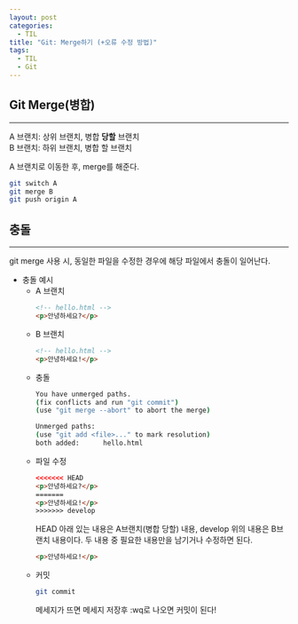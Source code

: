 ```yaml
---
layout: post
categories:
  - TIL
title: "Git: Merge하기 (+오류 수정 방법)"
tags:
  - TIL
  - Git
---
```

## __Git Merge(병합)__
---
A 브랜치: 상위 브랜치, 병합 **당할** 브랜치    
B 브랜치: 하위 브랜치, 병합 할 브랜치

A 브랜치로 이동한 후, merge를 해준다.
```bash
git switch A
git merge B
git push origin A
```

## __충돌__
---
git merge 사용 시, 동일한 파일을 수정한 경우에 해당 파일에서 충돌이 일어난다.  
- 충돌 예시
  - A 브랜치 
    ```html
    <!-- hello.html -->
    <p>안녕하세요?</p>
    ```
  - B 브랜치
    ```html
    <!-- hello.html -->
    <p>안녕하세요!</p>
    ```
  - 충돌
    ```bash
    You have unmerged paths.
    (fix conflicts and run "git commit")
    (use "git merge --abort" to abort the merge)

    Unmerged paths:
    (use "git add <file>..." to mark resolution)
    both added:      hello.html
    ```
  - 파일 수정
    ```html
    <<<<<<< HEAD
    <p>안녕하세요?</p>
    =======
    <p>안녕하세요!</p>
    >>>>>>> develop
    ```
    HEAD 아래 있는 내용은 A브랜치(병합 당할) 내용, develop 위의 내용은 B브랜치 내용이다. 
    두 내용 중 필요한 내용만을 남기거나 수정하면 된다.
    ```html
    <p>안녕하세요!</p>
    ```
  - 커밋
    ```bash
    git commit
    ```
    메세지가 뜨면 메세지 저장후 :wq로 나오면 커밋이 된다!